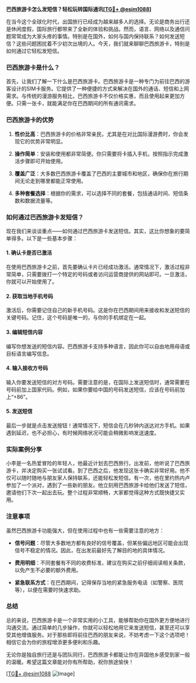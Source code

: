 **巴西旅游卡怎么发短信？轻松玩转国际通讯[[TG💪+ @esim1088](https://t.me/s/esim1088)]**

在当今这个全球化时代，出国旅行已经成为越来越多人的选择。无论是商务出行还是休闲度假，国际旅行都带来了全新的体验和挑战。然而，语言、网络以及通信问题常常成为大家头疼的事情。特别是在国外，如何与国内保持联系？如何发送短信？这些问题困扰着不少初次出境的人。今天，我们就来聊聊巴西旅游卡，特别是如何通过它轻松发短信。

### 巴西旅游卡是什么？

首先，让我们了解一下什么是巴西旅游卡。巴西旅游卡是一种专门为前往巴西的游客设计的SIM卡服务。它提供了一种便捷的方式来解决在国外的通话、短信和上网需求。与传统的漫游服务相比，巴西旅游卡不仅价格实惠，而且使用起来更加方便。只需一张卡，就能满足你在巴西期间的所有通讯需求。

### 巴西旅游卡的优势

1. **性价比高**：巴西旅游卡的价格非常亲民，尤其是在对比国际漫游费时，你会发现它的优势非常明显。
   
2. **操作简单**：安装和使用都非常简便。你只需要将卡插入手机，按照指示完成激活步骤即可开始使用。

3. **覆盖广泛**：大多数巴西旅游卡覆盖了巴西的主要城市和地区，确保你在旅行期间无论走到哪里都能正常使用。

4. **多种套餐选择**：根据你的需求，可以选择不同的套餐，包括通话时间、短信条数和数据流量等。

### 如何通过巴西旅游卡发短信？

现在我们来谈谈重点——如何通过巴西旅游卡发送短信。其实，这比你想象的要简单得多。以下是一些基本步骤：

#### 1. 确认卡是否已激活

在使用巴西旅游卡之前，首先要确认卡片已经成功激活。通常情况下，激活过程非常简单，只需要拨打一个特定的号码或者访问运营商提供的网站即可。一旦激活，你就可以开始使用了。

#### 2. 获取当地手机号码

激活后，你需要记住自己的新手机号码。这是你在巴西期间用来接收和发送短信的关键号码。记住，这个号码是唯一的，与你的手机绑定在一起。

#### 3. 编辑短信内容

编写你想发送的短信内容。巴西旅游卡支持多种语言，因此你可以自由地用母语或目标语言编写信息。

#### 4. 输入接收方号码

输入你要发送短信的对方号码。需要注意的是，在国际上发送短信时，通常需要在号码前加上国家代码。例如，如果你要给中国的号码发送短信，应该在号码前加上“+86”。

#### 5. 发送短信

最后一步就是点击发送按钮！通常情况下，短信会在几秒钟内送达对方手机。如果遇到延迟，也不必担心，有时候网络状况可能会稍微影响发送速度。

### 实际案例分享

小李是一名热爱冒险的年轻人，他最近计划去巴西旅行。出发前，他听说了巴西旅游卡，并决定购买一张试试看。到了巴西之后，他发现这张卡确实非常好用。他不仅可以随时随地与朋友家人保持联系，还能轻松发短信。有一次，他在里约热内卢参加了一个派对，遇到了一些新的朋友。他立刻用巴西旅游卡给他们发送了短信，邀请他们下次一起出去玩。整个过程非常顺畅，大家都觉得这种方式既快捷又实用。

### 注意事项

虽然巴西旅游卡功能强大，但在使用过程中也有一些需要注意的地方：

- **信号问题**：尽管大多数地方都有良好的信号覆盖，但某些偏远地区可能会出现信号不稳定的情况。因此，在出发前最好先了解目的地的具体情况。
  
- **费用明细**：不同套餐有不同的收费标准，建议在购买之前仔细阅读相关条款，以免产生不必要的额外费用。

- **紧急联系方式**：在巴西期间，记得保存当地的紧急服务电话（如警察、医院等），以便在需要时快速求助。

### 总结

总的来说，巴西旅游卡是一个非常实用的小工具，能够帮助你在国外更方便地进行沟通交流。通过简单的几步操作，你就可以轻松地用它来发送短信，甚至还可以享受其他增值服务。对于那些即将前往巴西的朋友来说，不妨考虑一下这个选项吧！相信它会为你的旅程增添更多便利和乐趣。

无论你是独自旅行还是与团队同行，巴西旅游卡都能让你在异国他乡感受到家一般的温暖。希望这篇文章能对你有所帮助，祝你旅途愉快！

[[TG💪+ @esim1088](https://t.me/s/esim1088) ![Image](https://i.postimg.cc/4NQfJmqS/Snipaste-2025-05-13-00-14-12.png)]